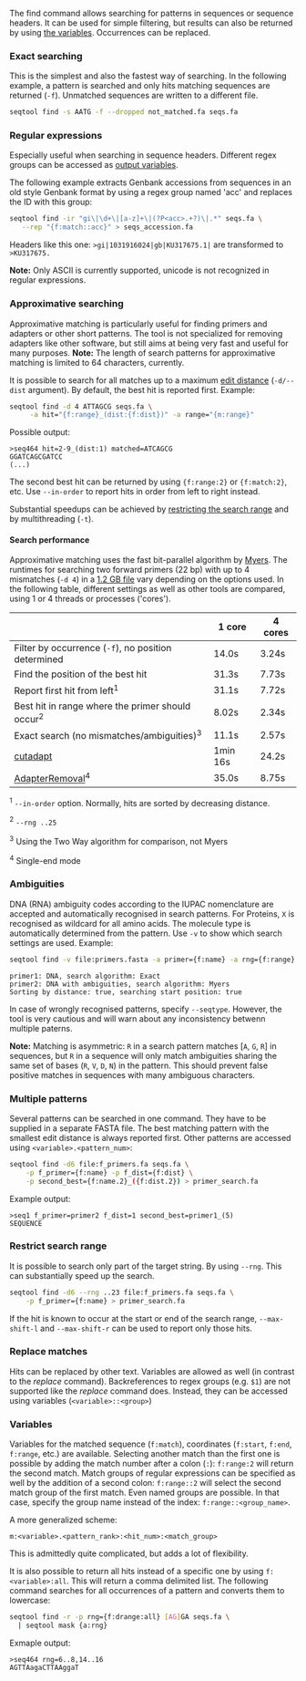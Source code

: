 The find command allows searching for patterns in sequences or sequence headers.
It can be used for simple filtering, but results can also be returned by
using [the variables](#variables). Occurrences can be replaced.


### Exact searching

This is the simplest and also the fastest way of searching.
In the following example, a pattern
is searched and only hits matching sequences are returned (`-f`).
Unmatched sequences are written to a different file.

```bash
seqtool find -s AATG -f --dropped not_matched.fa seqs.fa
```

### Regular expressions

Especially useful when searching in sequence headers. Different regex
groups can be accessed as [output variables](#variables).

The following example extracts Genbank accessions from sequences in an old style
Genbank format by using a regex group named 'acc' and replaces the ID with
this group:

```bash
seqtool find -ir "gi\|\d+\|[a-z]+\|(?P<acc>.+?)\|.*" seqs.fa \
   --rep "{f:match::acc}" > seqs_accession.fa
```

Headers like this one: `>gi|1031916024|gb|KU317675.1|` are transformed
to `>KU317675.`

**Note:** Only ASCII is currently supported, unicode is not recognized
in regular expressions.

### Approximative searching

Approximative matching is particularly useful for finding primers and
adapters or other short patterns. The tool is not specialized for removing
adapters like other software, but still aims at being very fast and
useful for many purposes. **Note:** The length of search patterns for
approximative matching is limited to 64 characters, currently.

It is possible to search for all matches up to a maximum
[edit distance](https://en.wikipedia.org/wiki/Edit_distance)
(`-d/--dist` argument). By default, the best hit is reported first.
Example:

```bash
seqtool find -d 4 ATTAGCG seqs.fa \
     -a hit="{f:range}_(dist:{f:dist})" -a range="{m:range}"
```

Possible output:

```
>seq464 hit=2-9_(dist:1) matched=ATCAGCG
GGATCAGCGATCC
(...)
```

The second best hit can be returned by using `{f:range:2}` or `{f:match:2}`, etc.
Use `--in-order` to report hits in order from left to right instead.

Substantial speedups can be achieved by [restricting the search range](#restrict_search_range)
and by multithreading (`-t`).


#### Search performance

Approximative matching uses the fast bit-parallel algorithm by
[Myers](https://doi.org/10.1145/316542.316550).
The runtimes for searching two forward primers (22 bp) with up to 4 mismatches (`-d 4`)
in a [1.2 GB file](https://github.com/markschl/seqtool#performance)
vary depending on the options used. In the following table, different settings
as well as other tools are compared, using 1 or 4 threads or processes ('cores').

|                                                         | 1 core      | 4 cores     |
|---------------------------------------------------------|-------------|-------------|
| Filter by occurrence (`-f`), no position determined     | 14.0s       | 3.24s       |
| Find the position of the best hit                       | 31.3s       | 7.73s       |
| Report first hit  from left<sup>1</sup>                 | 31.1s       | 7.72s       |
| Best hit in range where the primer should occur<sup>2</sup>| 8.02s    | 2.34s       |
| Exact search (no mismatches/ambiguities)<sup>3</sup>    | 11.1s       | 2.57s       |
| [cutadapt](https://github.com/marcelm/cutadapt)         | 1min 16s    | 24.2s       |
| [AdapterRemoval](https://github.com/MikkelSchubert/adapterremoval)<sup>4</sup> | 35.0s| 8.75s |

<sup>1</sup> `--in-order` option. Normally, hits are sorted by decreasing
distance.

<sup>2</sup> `--rng ..25`

<sup>3</sup> Using the Two Way algorithm for comparison, not Myers

<sup>4</sup> Single-end mode


### Ambiguities

DNA (RNA) ambiguity codes according to the IUPAC nomenclature are accepted and
automatically recognised in search patterns. For Proteins, `X` is recognised as
wildcard for all amino acids. The molecule type is automatically determined
from the pattern. Use `-v` to show which search settings are used. Example:

```bash
seqtool find -v file:primers.fasta -a primer={f:name} -a rng={f:range} input.fasta > output.fasta
```

```
primer1: DNA, search algorithm: Exact
primer2: DNA with ambiguities, search algorithm: Myers
Sorting by distance: true, searching start position: true
```

In case of wrongly recognised patterns, specify `--seqtype`. However, the
tool is very cautious and will warn about any inconsistency betwenn multiple paterns.

**Note:** Matching is asymmetric: `R` in a search pattern matches [`A`, `G`, `R`]
in sequences, but `R` in a sequence will only match ambiguities sharing the same
set of bases (`R`, `V`, `D`, `N`) in the pattern. This should prevent false
positive matches in sequences with many ambiguous characters.


### Multiple patterns

Several patterns can be searched in one command. They have to be supplied
in a separate FASTA file. The best matching pattern with the smallest edit
distance is always reported first. Other patterns are accessed using
`<variable>.<pattern_num>`:

```bash
seqtool find -d6 file:f_primers.fa seqs.fa \
    -p f_primer={f:name} -p f_dist={f:dist} \
    -p second_best={f:name.2}_({f:dist.2}) > primer_search.fa
```

Example output:

```
>seq1 f_primer=primer2 f_dist=1 second_best=primer1_(5)
SEQUENCE
```


### Restrict search range

It is possible to search only part of the target
string. By using `--rng`. This can substantially speed up the search.


```bash
seqtool find -d6 --rng ..23 file:f_primers.fa seqs.fa \
    -p f_primer={f:name} > primer_search.fa
```

If the hit is known to occur at the start or end of the
search range, `--max-shift-l` and `--max-shift-r` can be
used to report only those hits.

### Replace matches

Hits can be replaced by other text. Variables are allowed
as well (in contrast to the *replace* command). Backreferences to regex groups
(e.g. `$1`) are not supported like the _replace_
command does. Instead, they can be accessed using variables
(`<variable>::<group>`)

### Variables

Variables for the matched sequence (`f:match`), coordinates
(`f:start`, `f:end`, `f:range`, etc.) are available.
Selecting another match than the first one is possible by adding
the match number after a colon (`:`): `f:range:2` will return
the second match.
Match groups of regular expressions can be
specified as well by the addition of a second colon:
`f:range::2` will select the second match group of the first match.
Even named groups are possible. In that case, specify the group name
instead of the index: `f:range::<group_name>`.

A more generalized scheme:

`m:<variable>.<pattern_rank>:<hit_num>:<match_group>`

This is admittedly quite complicated, but adds a lot of flexibility.

It is also possible to return all hits instead of a specific one
by using `f:<variable>:all`. This will return a comma delimited list.
The following command searches for all occurrences of a pattern
and converts them to lowercase:

```bash
seqtool find -r -p rng={f:drange:all} [AG]GA seqs.fa \
  | seqtool mask {a:rng}
```

Exmaple output:

```
>seq464 rng=6..8,14..16
AGTTAagaCTTAAggaT
```
